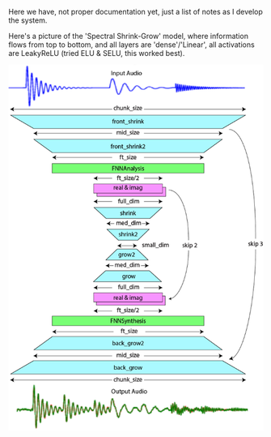 
Here we have, not proper documentation yet, just a list of notes as I
develop the system.

Here's a picture of the 'Spectral Shrink-Grow' model, where information flows
from top to bottom, and all layers are 'dense'/'Linear', all activations are
LeakyReLU (tried ELU & SELU, this worked best).

![model_diagram](model_diagram.png)
